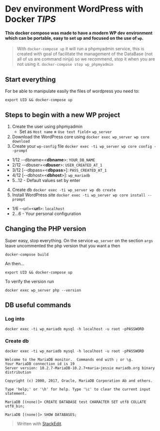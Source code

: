# Dev environment WordPress with Docker _**TIPS**_ 


#### This docker compose was made to have a modern WP dev environment which can be portable, easy to set up and focused on the use of `wp`.

> With `docker-compose up` it will run a phpmyadmin service, this is created with goal of facilitate the management of the DataBase (not all of us are command ninja) so we recommend, stop it when you are not using it.
> `docker-compose stop wp_phpmyadmin`

## Start everything

For be able to manipulate easily the files of wordpress you need to:

`export UID && docker-compose up`

## Steps to begin with a new WP project

1. Create the user using phpmyadmin
	- Set as `Host name` **=** `Use text field`= `wp_server`
2. Download the WordPress core using `docker exec wp_server wp core download`
3. Create your `wp-config` file `docker exec -ti wp_server wp core config --prompt`
  - 1/12 --dbname=<**dbname**>: `YOUR_DB_NAME`
  - 2/12 --dbuser=<**dbuser**>: `USER_CREATED_AT_1`
  - 3/12 [--dbpass=<**dbpass**>]: `PASS_CREATED_AT_1`
  - 4/12 [--dbhost=<**dbhost**>]: `wp_mariadb`
  - 5...12 - Default values set by enter
4. Create db `docker exec -ti wp_server wp db create`
5. Install WordPress site `docker exec -ti wp_server wp core install --prompt`
  - 1/6 --url=<**url**>: `localhost`
  - 2...6 - Your personal configuration

## Changing the PHP version

Super easy, stop everything.
On the service `wp_server` on the section `args` leave uncommented the php version that you want a then

`docker-compose build`

An then...

`export UID && docker-compose up`

To verify the version run

`docker exec wp_server php --version`


## DB useful commands
### Log into
`docker exec -ti wp_mariadb mysql -h localhost -u root -pPASSWORD`

### Create db
`docker exec -ti wp_mariadb mysql -h localhost -u root -pPASSWORD`

```
Welcome to the MariaDB monitor.  Commands end with ; or \g.
Your MariaDB connection id is 19
Server version: 10.2.7-MariaDB-10.2.7+maria~jessie mariadb.org binary distribution

Copyright (c) 2000, 2017, Oracle, MariaDB Corporation Ab and others.

Type 'help;' or '\h' for help. Type '\c' to clear the current input statement.

MariaDB [(none)]> CREATE DATABASE test CHARACTER SET utf8 COLLATE utf8_bin;

MariaDB [(none)]> SHOW DATABASES;
```

> Written with [StackEdit](https://stackedit.io/).

